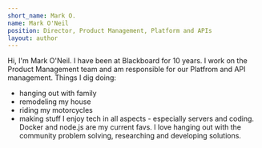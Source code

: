 ```yaml
---
short_name: Mark O.
name: Mark O'Neil
position: Director, Product Management, Platform and APIs
layout: author
---
```

Hi, I'm Mark O'Neil. I have been at Blackboard for 10 years. I work on the Product Management team and am responsible for our Platfrom and API management.
Things I dig doing: 
- hanging out with family
- remodeling my house
- riding my motorcycles
- making stuff
I enjoy tech in all aspects - especially servers and coding. Docker and node.js are my current favs. 
I love hanging out with the community problem solving, researching and developing solutions.
